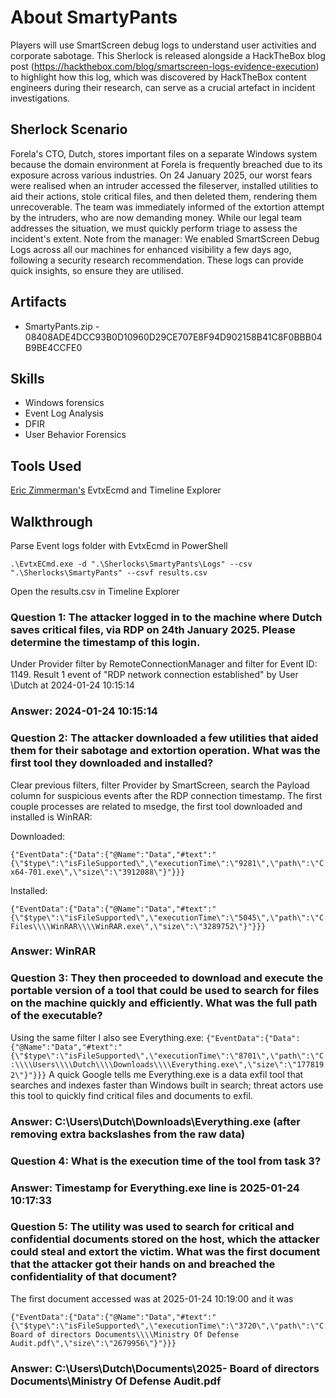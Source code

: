 # About SmartyPants

Players will use SmartScreen debug logs to understand user activities and corporate sabotage. This Sherlock is released alongside a HackTheBox blog post (https://hackthebox.com/blog/smartscreen-logs-evidence-execution) to highlight how this log, which was discovered by HackTheBox content engineers during their research, can serve as a crucial artefact in incident investigations. 

## Sherlock Scenario

Forela's CTO, Dutch, stores important files on a separate Windows system because the domain environment at Forela is frequently breached due to its exposure across various industries. On 24 January 2025, our worst fears were realised when an intruder accessed the fileserver, installed utilities to aid their actions, stole critical files, and then deleted them, rendering them unrecoverable. The team was immediately informed of the extortion attempt by the intruders, who are now demanding money. While our legal team addresses the situation, we must quickly perform triage to assess the incident's extent. Note from the manager: We enabled SmartScreen Debug Logs across all our machines for enhanced visibility a few days ago, following a security research recommendation. These logs can provide quick insights, so ensure they are utilised.

## Artifacts
- SmartyPants.zip - 08408ADE4DCC93B0D10960D29CE707E8F94D902158B41C8F0BBB04B9BE4CCFE0

## Skills
- Windows forensics
- Event Log Analysis
- DFIR
- User Behavior Forensics

## Tools Used
[Eric Zimmerman's](https://ericzimmerman.github.io/#!index.md) EvtxEcmd and Timeline Explorer 

## Walkthrough
Parse Event logs folder with EvtxEcmd in PowerShell
```
.\EvtxECmd.exe -d ".\Sherlocks\SmartyPants\Logs" --csv ".\Sherlocks\SmartyPants" --csvf results.csv
```
Open the results.csv in Timeline Explorer

### Question 1: The attacker logged in to the machine where Dutch saves critical files, via RDP on 24th January 2025. Please determine the timestamp of this login.
Under Provider filter by RemoteConnectionManager and filter for Event ID: 1149. Result 1 event of "RDP network connection established" by User \Dutch at 2024-01-24 10:15:14
### Answer: 2024-01-24 10:15:14


### Question 2: The attacker downloaded a few utilities that aided them for their sabotage and extortion operation. What was the first tool they downloaded and installed?
Clear previous filters, filter Provider by SmartScreen, search the Payload column for suspicious events after the RDP connection timestamp.
The first couple processes are related to msedge, the first tool downloaded and installed is WinRAR:

Downloaded:
```
{"EventData":{"Data":{"@Name":"Data","#text":"{\"$type\":\"isFileSupported\",\"executionTime\":\"9281\",\"path\":\"C:\\\\Users\\\\Dutch\\\\Downloads\\\\winrar-x64-701.exe\",\"size\":\"3912088\"}"}}}
```
Installed:
```
{"EventData":{"Data":{"@Name":"Data","#text":"{\"$type\":\"isFileSupported\",\"executionTime\":\"5045\",\"path\":\"C:\\\\Program Files\\\\WinRAR\\\\WinRAR.exe\",\"size\":\"3289752\"}"}}}
```
### Answer: WinRAR


### Question 3: They then proceeded to download and execute the portable version of a tool that could be used to search for files on the machine quickly and efficiently. What was the full path of the executable?
Using the same filter I also see Everything.exe:
```{"EventData":{"Data":{"@Name":"Data","#text":"{\"$type\":\"isFileSupported\",\"executionTime\":\"8701\",\"path\":\"C:\\\\Users\\\\Dutch\\\\Downloads\\\\Everything.exe\",\"size\":\"1778192\"}"}}}``` 
A quick Google tells me Everything.exe is a data exfil tool that searches and indexes faster than Windows built in search; threat actors use this tool to quickly find critical files and documents to exfil.
### Answer: C:\Users\Dutch\Downloads\Everything.exe (after removing extra backslashes from the raw data)

### Question 4: What is the execution time of the tool from task 3?
### Answer: Timestamp for Everything.exe line is 2025-01-24 10:17:33


### Question 5: The utility was used to search for critical and confidential documents stored on the host, which the attacker could steal and extort the victim. What was the first document that the attacker got their hands on and breached the confidentiality of that document?
The first document accessed was at 2025-01-24 10:19:00 and it was
```
{"EventData":{"Data":{"@Name":"Data","#text":"{\"$type\":\"isFileSupported\",\"executionTime\":\"3720\",\"path\":\"C:\\\\Users\\\\Dutch\\\\Documents\\\\2025- Board of directors Documents\\\\Ministry Of Defense Audit.pdf\",\"size\":\"2679956\"}"}}}
```
### Answer: C:\Users\Dutch\Documents\2025- Board of directors Documents\Ministry Of Defense Audit.pdf
